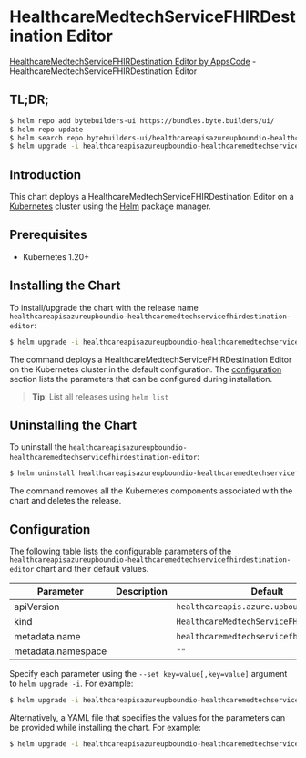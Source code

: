 # HealthcareMedtechServiceFHIRDestination Editor

[HealthcareMedtechServiceFHIRDestination Editor by AppsCode](https://byte.builders) - HealthcareMedtechServiceFHIRDestination Editor

## TL;DR;

```bash
$ helm repo add bytebuilders-ui https://bundles.byte.builders/ui/
$ helm repo update
$ helm search repo bytebuilders-ui/healthcareapisazureupboundio-healthcaremedtechservicefhirdestination-editor --version=v0.4.18
$ helm upgrade -i healthcareapisazureupboundio-healthcaremedtechservicefhirdestination-editor bytebuilders-ui/healthcareapisazureupboundio-healthcaremedtechservicefhirdestination-editor -n default --create-namespace --version=v0.4.18
```

## Introduction

This chart deploys a HealthcareMedtechServiceFHIRDestination Editor on a [Kubernetes](http://kubernetes.io) cluster using the [Helm](https://helm.sh) package manager.

## Prerequisites

- Kubernetes 1.20+

## Installing the Chart

To install/upgrade the chart with the release name `healthcareapisazureupboundio-healthcaremedtechservicefhirdestination-editor`:

```bash
$ helm upgrade -i healthcareapisazureupboundio-healthcaremedtechservicefhirdestination-editor bytebuilders-ui/healthcareapisazureupboundio-healthcaremedtechservicefhirdestination-editor -n default --create-namespace --version=v0.4.18
```

The command deploys a HealthcareMedtechServiceFHIRDestination Editor on the Kubernetes cluster in the default configuration. The [configuration](#configuration) section lists the parameters that can be configured during installation.

> **Tip**: List all releases using `helm list`

## Uninstalling the Chart

To uninstall the `healthcareapisazureupboundio-healthcaremedtechservicefhirdestination-editor`:

```bash
$ helm uninstall healthcareapisazureupboundio-healthcaremedtechservicefhirdestination-editor -n default
```

The command removes all the Kubernetes components associated with the chart and deletes the release.

## Configuration

The following table lists the configurable parameters of the `healthcareapisazureupboundio-healthcaremedtechservicefhirdestination-editor` chart and their default values.

|     Parameter      | Description |                       Default                        |
|--------------------|-------------|------------------------------------------------------|
| apiVersion         |             | <code>healthcareapis.azure.upbound.io/v1beta1</code> |
| kind               |             | <code>HealthcareMedtechServiceFHIRDestination</code> |
| metadata.name      |             | <code>healthcaremedtechservicefhirdestination</code> |
| metadata.namespace |             | <code>""</code>                                      |


Specify each parameter using the `--set key=value[,key=value]` argument to `helm upgrade -i`. For example:

```bash
$ helm upgrade -i healthcareapisazureupboundio-healthcaremedtechservicefhirdestination-editor bytebuilders-ui/healthcareapisazureupboundio-healthcaremedtechservicefhirdestination-editor -n default --create-namespace --version=v0.4.18 --set apiVersion=healthcareapis.azure.upbound.io/v1beta1
```

Alternatively, a YAML file that specifies the values for the parameters can be provided while
installing the chart. For example:

```bash
$ helm upgrade -i healthcareapisazureupboundio-healthcaremedtechservicefhirdestination-editor bytebuilders-ui/healthcareapisazureupboundio-healthcaremedtechservicefhirdestination-editor -n default --create-namespace --version=v0.4.18 --values values.yaml
```
